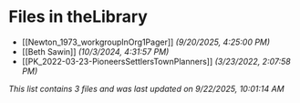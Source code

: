 # Files in theLibrary

- [[Newton_1973_workgroupInOrg1Pager]] *(9/20/2025, 4:25:00 PM)*
- [[Beth Sawin]] *(10/3/2024, 4:31:57 PM)*
- [[PK_2022-03-23-PioneersSettlersTownPlanners]] *(3/23/2022, 2:07:58 PM)*

*This list contains 3 files and was last updated on 9/22/2025, 10:01:14 AM*